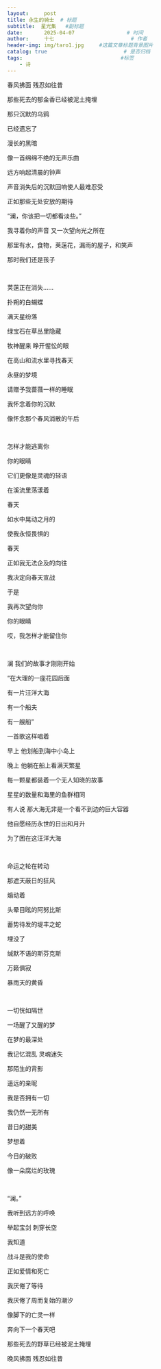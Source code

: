 ```yaml
---
layout:     post                       
title: 永生的骑士  # 标题
subtitle:  星光集   #副标题
date:       2025-04-07                 # 时间
author:     十七                         # 作者
header-img: img/taro1.jpg     #这篇文章标题背景图片
catalog: true                         # 是否归档
tags:                                #标签
    - 诗
---
```

春风拂面 残忍如往昔

那些死去的郁金香已经被泥土掩埋

那只沉默的乌鸦

已经遗忘了

漫长的黑暗

像一首绵绵不绝的无声乐曲

远方响起清晨的钟声

声音消失后的沉默回响使人最难忍受

正如那些无处安放的期待

“澜，你该把一切都看淡些。”

我寻着你的声音 又一次望向光之所在

那里有水，食物，荚蒾花，漏雨的屋子，和笑声

那时我们还是孩子

&nbsp;

荚蒾正在消失……

扑朔的白蝴蝶

满天星纷落

绿宝石在草丛里隐藏

牧神醒来 睁开惺忪的眼

在高山和流水里寻找春天

永昼的梦境

请赠予我蔷薇一样的睡眠

我怀念着你的沉默

像怀念那个春风消散的午后

&nbsp;

怎样才能逃离你

你的眼睛

它们更像是灵魂的轻语

在溪流里荡漾着

春天

如水中晃动之月的

使我永恒畏惧的

春天

正如我无法企及的向往

我决定向春天宣战

于是

我再次望向你

你的眼睛

哎，我怎样才能留住你

&nbsp;

澜 我们的故事才刚刚开始

“在大理的一座花园后面

有一片汪洋大海

有一个船夫

有一艘船”

一首歌这样唱着

早上 他划船到海中小岛上

晚上 他躺在船上看满天繁星

每一颗星都装着一个无人知晓的故事

星星的数量和海里的鱼群相同

有人说 那大海无非是一个看不到边的巨大容器

他自愿经历永世的日出和月升

为了困在这汪洋大海

&nbsp;

命运之轮在转动

那遮天蔽日的狂风

煽动着

头晕目眩的阿努比斯

蓄势待发的堤丰之蛇

埋没了

缄默不语的斯芬克斯

万籁俱寂

暴雨天的黄昏

&nbsp;

一切恍如隔世

一场醒了又醒的梦

在梦的最深处

我记忆混乱 灵魂迷失

那陌生的背影

遥远的亲昵

我是否拥有一切

我仍然一无所有

昔日的甜美

梦想着

今日的破败

像一朵腐烂的玫瑰

&nbsp;

“澜。”

我听到远方的呼唤

举起宝剑 刺穿长空

我知道

战斗是我的使命

正如爱情和死亡

我厌倦了等待

我厌倦了周而复始的潮汐

像脚下的亡灵一样

奔向下一个春天吧

那些死去的野草已经被泥土掩埋

晚风拂面 残忍如往昔
